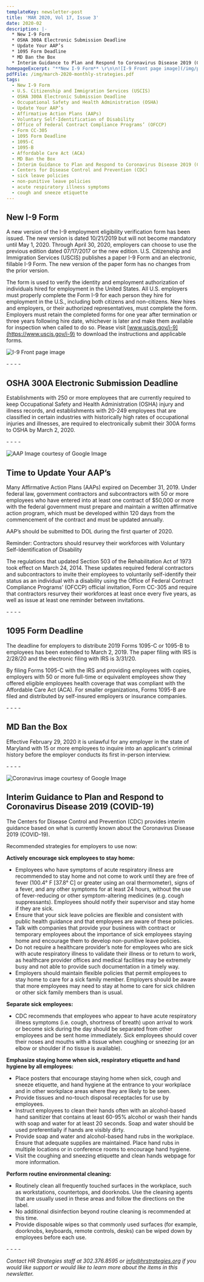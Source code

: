 ```yaml
---
templateKey: newsletter-post
title: 'MAR 2020, Vol 17, Issue 3'
date: 2020-02
description: |-
  * New I-9 Form
  * OSHA 300A Electronic Submission Deadline
  * Update Your AAP’s
  * 1095 Form Deadline
  * MD Ban the Box
  * Interim Guidance to Plan and Respond to Coronavirus Disease 2019 (COVID-19)
homepageExcerpt: "**New I-9 Form** \r\n\n![I-9 Front page image](/img/pages-from-i-9.jpg \"I-9 Front page image\")\n\nA new version of the I-9 employment eligibility verification form has been issued. The new version is dated 10/21/2019 but will not become mandatory until May 1, 2020. Through April 30, 2020, employers can choose to use the previous edition dated 07/17/2017 or the new edition. U.S. Citizenship and Immigration Services (USCIS) publishes a paper I-9 Form and an electronic, fillable I-9 Form. The new version of the paper form has no changes from the prior version."
pdfFile: /img/march-2020-monthly-strategies.pdf
tags:
  - New I-9 Form
  - U.S. Citizenship and Immigration Services (USCIS)
  - OSHA 300A Electronic Submission Deadline
  - Occupational Safety and Health Administration (OSHA)
  - Update Your AAP’s
  - Affirmative Action Plans (AAPs)
  - Voluntary Self-Identification of Disability
  - Office of Federal Contract Compliance Programs’ (OFCCP)
  - Form CC-305
  - 1095 Form Deadline
  - 1095-C
  - 1095-B
  - Affordable Care Act (ACA)
  - MD Ban the Box
  - Interim Guidance to Plan and Respond to Coronavirus Disease 2019 (COVID-19)
  - Centers for Disease Control and Prevention (CDC)
  - sick leave policies
  - non-punitive leave policies
  - acute respiratory illness symptoms
  - cough and sneeze etiquette
---
```

## New I-9 Form 

A new version of the I-9 employment eligibility verification form has been issued. The new version is dated 10/21/2019 but will not become mandatory until May 1, 2020. Through April 30, 2020, employers can choose to use the previous edition dated 07/17/2017 or the new edition. U.S. Citizenship and Immigration Services (USCIS) publishes a paper I-9 Form and an electronic, fillable I-9 Form. The new version of the paper form has no changes from the prior version.

The form is used to verify the identity and employment authorization of individuals hired for employment in the United States. All U.S. employers must properly complete the Form I-9 for each person they hire for employment in the U.S., including both citizens and non-citizens. New hires and employers, or their authorized representatives, must complete the form. Employers must retain the completed forms for one year after termination or three years following hire date, whichever is later and make them available for inspection when called to do so.  Please visit [www.uscis.gov/i-9](https://www.uscis.gov/i-9) to download the instructions and applicable forms.

![I-9 Front page image](/img/pages-from-i-9.jpg "I-9 Front page image")

\- - - -

## OSHA 300A Electronic Submission Deadline

Establishments with 250 or more employees that are currently required to keep Occupational Safety and Health Administration (OSHA) injury and illness records, and establishments with 20-249 employees that are classified in certain industries with historically high rates of occupational injuries and illnesses, are required to electronically submit their 300A forms to OSHA by March 2, 2020.

\- - - -

![AAP Image courtesy of Google Image](/img/aap.jpg "AAP Image courtesy of Google Image")

## Time to Update Your AAP’s

Many Affirmative Action Plans (AAPs) expired on December 31, 2019. Under federal law, government contractors and subcontractors with 50 or more employees who have entered into at least one contract of $50,000 or more with the federal government must prepare and maintain a written affirmative action program, which must be developed within 120 days from the commencement of the contract and must be updated annually.  

AAP’s should be submitted to DOL during the first quarter of 2020. 

Reminder:  Contractors should resurvey their workforces with Voluntary Self-Identification of Disability

The regulations that updated Section 503 of the Rehabilitation Act of 1973 took effect on March 24, 2014. These updates required federal contractors and subcontractors to invite their employees to voluntarily self-identify their status as an individual with a disability using the Office of Federal Contract Compliance Programs’ (OFCCP) official invitation, Form CC-305 and require that contractors resurvey their workforces at least once every five years, as well as issue at least one reminder between invitations.

\- - - -

## 1095 Form Deadline

The deadline for employers to distribute 2019 Forms 1095-C or 1095-B to employees has been extended to March 2, 2019.  The paper filing with IRS is 2/28/20 and the electronic filing with IRS is 3/31/20.

By filing Forms 1095-C with the IRS and providing employees with copies, employers with 50 or more full-time or equivalent employees show they offered eligible employees health coverage that was compliant with the Affordable Care Act (ACA). For smaller organizations, Forms 1095-B are filed and distributed by self-insured employers or insurance companies.

\- - - -

## MD Ban the Box

Effective February 29, 2020 it is unlawful for any employer in the state of Maryland with 15 or more employees to inquire into an applicant's criminal history before the employer conducts its first in-person interview.  

\- - - -

![Coronavirus image courtesy of Google Image](/img/corona.jpg "Coronavirus image courtesy of Google Image")

## Interim Guidance to Plan and Respond to Coronavirus Disease 2019 (COVID-19)

The Centers for Disease Control and Prevention (CDC) provides interim guidance based on what is currently known about the Coronavirus Disease 2019 (COVID-19).

Recommended strategies for employers to use now:

**Actively encourage sick employees to stay home:** 

* Employees who have symptoms of acute respiratory illness are recommended to stay home and not come to work until they are free of fever (100.4° F \[37.8° C] or greater using an oral thermometer), signs of a fever, and any other symptoms for at least 24 hours, without the use of fever-reducing or other symptom-altering medicines (e.g. cough suppressants). Employees should notify their supervisor and stay home if they are sick.
* Ensure that your sick leave policies are flexible and consistent with public health guidance and that employees are aware of these policies.
* Talk with companies that provide your business with contract or temporary employees about the importance of sick employees staying home and encourage them to develop non-punitive leave policies.
* Do not require a healthcare provider’s note for employees who are sick with acute respiratory illness to validate their illness or to return to work, as healthcare provider offices and medical facilities may be extremely busy and not able to provide such documentation in a timely way.
* Employers should maintain flexible policies that permit employees to stay home to care for a sick family member. Employers should be aware that more employees may need to stay at home to care for sick children or other sick family members than is usual.

**Separate sick employees:**

* CDC recommends that employees who appear to have acute respiratory illness symptoms (i.e. cough, shortness of breath) upon arrival to work or become sick during the day should be separated from other employees and be sent home immediately. Sick employees should cover their noses and mouths with a tissue when coughing or sneezing (or an elbow or shoulder if no tissue is available).

**Emphasize staying home when sick, respiratory etiquette and hand hygiene by all employees:** 

* Place posters that encourage staying home when sick, cough and sneeze etiquette, and hand hygiene at the entrance to your workplace and in other workplace areas where they are likely to be seen.
* Provide tissues and no-touch disposal receptacles for use by employees.
* Instruct employees to clean their hands often with an alcohol-based hand sanitizer that contains at least 60-95% alcohol or wash their hands with soap and water for at least 20 seconds. Soap and water should be used preferentially if hands are visibly dirty.
* Provide soap and water and alcohol-based hand rubs in the workplace. Ensure that adequate supplies are maintained. Place hand rubs in multiple locations or in conference rooms to encourage hand hygiene.
* Visit the coughing and sneezing etiquette and clean hands webpage for more information.

**Perform routine environmental cleaning:**

* Routinely clean all frequently touched surfaces in the workplace, such as workstations, countertops, and doorknobs. Use the cleaning agents that are usually used in these areas and follow the directions on the label.
* No additional disinfection beyond routine cleaning is recommended at this time.
* Provide disposable wipes so that commonly used surfaces (for example, doorknobs, keyboards, remote controls, desks) can be wiped down by employees before each use.

\- - - -

_Contact HR Strategies staff at 302.376.8595 or_ [_info@hrstrategies.org_](info@hrstrategies.org) _if you would like support or would like to learn more about the items in this newsletter._
